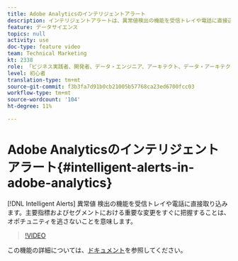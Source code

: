 ```yaml
---
title: Adobe Analyticsのインテリジェントアラート
description: インテリジェントアラートは、異常値検出の機能を受信トレイや電話に直接送信します。 主要指標およびセグメントにおける重要な変更をすぐに把握することは、オポチュニティを逃さないことを意味します。
feature: データサイエンス
topics: null
activity: use
doc-type: feature video
team: Technical Marketing
kt: 2338
role: 「ビジネス実践者、開発者、データ・エンジニア、アーキテクト、データ・アーキテクト、管理者、リーダー」
level: 初心者
translation-type: tm+mt
source-git-commit: f3b3fa7d91b0cb21005b57768ca23ed6700fcc03
workflow-type: tm+mt
source-wordcount: '104'
ht-degree: 11%

---
```



# Adobe Analyticsのインテリジェントアラート{#intelligent-alerts-in-adobe-analytics}

[!DNL Intelligent Alerts] 異常値  検出の機能を受信トレイや電話に直接取り込みます。主要指標およびセグメントにおける重要な変更をすぐに把握することは、オポチュニティを逃さないことを意味します。

>[!VIDEO](https://video.tv.adobe.com/v/25446/?quality=12)

この機能の詳細については、[ドキュメント](https://marketing.adobe.com/resources/help/ja_JP/analytics/analysis-workspace/intellligent_alerts.html)を参照してください。
